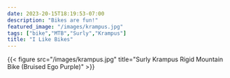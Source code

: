 ```yaml
---
date: 2023-20-15T18:19:53-07:00
description: "Bikes are fun!"
featured_image: "/images/krampus.jpg"
tags: ["bike","MTB","Surly","Krampus"]
title: "I Like Bikes"
---
```

{{< figure src="/images/krampus.jpg" title="Surly Krampus Rigid Mountain Bike (Bruised Ego Purple)" >}}



